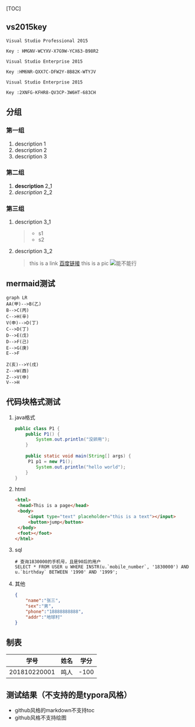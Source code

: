 [TOC]

## vs2015key

```
Visual Studio Professional 2015

Key : HMGNV-WCYXV-X7G9W-YCX63-B98R2

Visual Studio Enterprise 2015

Key :HM6NR-QXX7C-DFW2Y-8B82K-WTYJV

Visual Studio Enterprise 2015

Key :2XNFG-KFHR8-QV3CP-3W6HT-683CH
```

## 分组

### 第一组

1. description 1
2. description 2
3. description 3

### 第二组

1. **description** 2_1
2. *description* 2_2

### 第三组

1. description 3_1

   > - s1
   > - s2

2. description 3_2

   > this is a link [百度链接](https://www.baidu.com)
   > this is a pic ![能不能行](https://imgur.com/WobMlLp.png)

## mermaid测试

```mermaid
graph LR
AA(甲)-->B(乙)
B-->C(丙)
C-->H(辛)
V(申)-->D(丁)
C-->D(丁)
D-->E(戊)
D-->F(己)
E-->G(庚)
E-->F

Z(亥)-->Y(戌)
Z-->W(酉)
Z-->V(申)
V-->H
```

## 代码块格式测试

1. java格式

   ```java
   public class P1 {
       public P1() {
           System.out.println("没卵用");
       }
       
       public static void main(String[] args) {
       	P1 p1 = new P1();
           System.out.println("hello world");
       }
   }
   ```

2. html

   ```html
   <html>
   	<head>This is a page</head>
   	<body>
   		<input type="text" placeholder="this is a text"></input>
   		<button>jump</button>
   	</body>
   	<foot></foot>
   </html>
   ```

3. sql

   ```mysql
   # 查询1830000的手机号，且是90后的用户
   SELECT * FROM USER u WHERE INSTR(u.`mobile_number`, '1830000') AND u.`birthday` BETWEEN '1990' AND '1999';
   ```

4. 其他

   ```json
   {
       "name":"张三",
       "sex":"男",
       "phone":"18888888888",
       "addr":"地球村"
   }
   ```

## 制表

| 学号         | 姓名 | 学分 |
| ------------ | ---- | ---- |
| 201810220001 | 鸣人 | -100 |



## 测试结果（不支持的是typora风格）

- github风格的markdown不支持toc
- github风格不支持绘图
